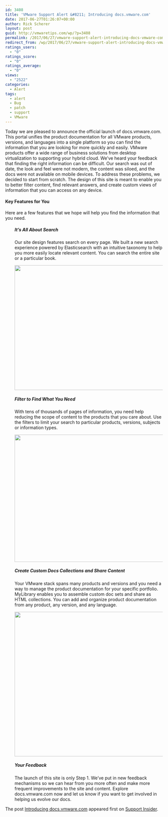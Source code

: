 ```yaml
---
id: 3408
title: 'VMware Support Alert &#8211; Introducing docs.vmware.com'
date: 2017-06-27T01:26:07+00:00
author: Rick Scherer
layout: post
guid: http://vmwaretips.com/wp/?p=3408
permalink: /2017/06/27/vmware-support-alert-introducing-docs-vmware-com/
redirect_from: /wp/2017/06/27/vmware-support-alert-introducing-docs-vmware-com/
ratings_users:
  - "0"
ratings_score:
  - "0"
ratings_average:
  - "0"
views:
  - "2522"
categories:
  - Alert
tags:
  - alert
  - Bug
  - patch
  - support
  - VMware
---
```

Today we are pleased to announce the official launch of docs.vmware.com. This portal unifies the product documentation for all VMware products, versions, and languages into a single platform so you can find the information that you are looking for more quickly and easily. VMware products offer a wide range of business solutions from desktop virtualization to supporting your hybrid cloud. We’ve heard your feedback that finding the right information can be difficult. Our search was out of date, the look and feel were not modern, the content was siloed, and the docs were not available on mobile devices. To address these problems, we decided to start from scratch. The design of this site is meant to enable you to better filter content, find relevant answers, and create custom views of information that you can access on any device.

#### Key Features for You

Here are a few features that we hope will help you find the information that you need.

<h5 style="padding-left: 30px;">
  It’s All About Search
</h5>

<p style="padding-left: 30px;">
  Our site design features search on every page. We built a new search experience powered by Elasticsearch with an intuitive taxonomy to help you more easily locate relevant content. You can search the entire site or a particular book.
</p>

<p style="padding-left: 30px;">
  <img class="wp-image-7815 aligncenter" src="http://bit.ly/2tR359Z" alt="" width="671" height="398" srcset="http://bit.ly/2thCKVs 1024w, http://bit.ly/2tQCGsF 300w, http://bit.ly/2thpz6H 768w, http://bit.ly/2tR9ku7 624w" sizes="(max-width: 671px) 100vw, 671px" />
</p>

<h5 style="padding-left: 30px;">
  Filter to Find What You Need
</h5>

<p style="padding-left: 30px;">
  With tens of thousands of pages of information, you need help reducing the scope of content to the products that you care about. Use the filters to limit your search to particular products, versions, subjects or information types.
</p>

<p style="padding-left: 30px;">
  <img class="size-large wp-image-7817 aligncenter" src="http://bit.ly/2thkHys" alt="" width="625" height="406" srcset="http://bit.ly/2tQFrKD 1024w, http://bit.ly/2thF3YE 300w, http://bit.ly/2tQtpAJ 768w, http://bit.ly/2thNFyd 624w, http://bit.ly/2tR4soY 1305w" sizes="(max-width: 625px) 100vw, 625px" />
</p>

<h5 style="padding-left: 30px;">
  Create Custom Docs Collections and Share Content
</h5>

<p style="padding-left: 30px;">
  Your VMware stack spans many products and versions and you need a way to manage the product documentation for your specific portfolio. MyLibrary enables you to assemble custom doc sets and share as HTML collections. You can add and organize product documentation from any product, any version, and any language.
</p>

<p style="padding-left: 30px;">
  <img class="size-large wp-image-7819 aligncenter" src="http://bit.ly/2thpyj9" alt="" width="625" height="461" srcset="http://bit.ly/2tRcz54 1024w, http://bit.ly/2th96zv 300w, http://bit.ly/2tQHNcc 768w, http://bit.ly/2thyeGq 624w, http://bit.ly/2tQQV0J 1202w" sizes="(max-width: 625px) 100vw, 625px" />
</p>

<h5 style="padding-left: 30px;">
  Your Feedback
</h5>

<p style="padding-left: 30px;">
  The launch of this site is only Step 1. We’ve put in new feedback mechanisms so we can hear from you more often and make more frequent improvements to the site and content. Explore docs.vmware.com now and let us know if you want to get involved in helping us evolve our docs.
</p>

The post <a rel="nofollow" href="http://bit.ly/2thAeyx">Introducing docs.vmware.com</a> appeared first on <a rel="nofollow" href="http://bit.ly/1KGVvob">Support Insider</a>.

<img src="http://bit.ly/2thtUqE" height="1" width="1" alt="" />
